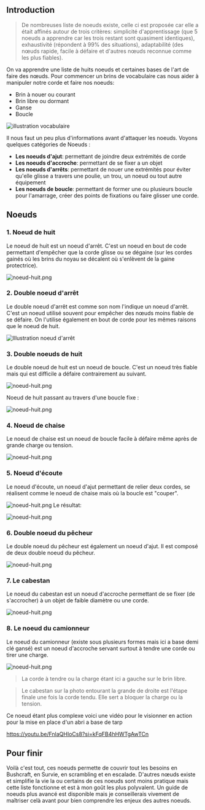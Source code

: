 ## Introduction

> De nombreuses liste de noeuds existe, celle ci est proposée car elle a était affinés autour de trois critères: simplicité d'apprentissage (que 5 noeuds a apprendre car les trois restant sont quasiment identiques), exhaustivité (répondent à 99% des situations), adaptabilité (des nœuds rapide, facile à défaire et d'autres nœuds reconnue comme les plus fiables).

On va apprendre une liste de huits noeuds et certaines bases de l'art de faire des nœuds. Pour commencer un brins de vocabulaire cas nous aider à manipuler notre corde et faire nos noeuds:

- Brin à nouer ou courant
- Brin libre ou dormant 
- Ganse
- Boucle

![illustration vocabulaire](./Images/noeud-vocabulaire.jpg)

Il nous faut un peu plus d'informations avant d'attaquer les noeuds. Voyons quelques catégories de Noeuds :
- **Les noeuds d'ajut**: permettant de joindre deux extrémités de corde 
- **Les noeuds d'accroche**: permettant de se fixer a un objet
- **Les noeuds d'arrêts**: permettant de nouer une extrémités pour éviter qu'elle glisse a travers une poulie, un trou, un noeud ou tout autre équipement
- **Les noeuds de boucle**: permettant de former une ou plusieurs boucle pour l'amarrage, créer des points de fixations ou faire glisser une corde.

## Noeuds

### 1. Noeud de huit

Le noeud de huit est un noeud d'arrêt. C'est un noeud en bout de code permettant d'empêcher que la corde glisse ou se dégaine (sur les cordes gainés où les brins du noyau se décalent où s'enlèvent de la gaine protectrice).

![noeud-huit.png](./Images/noeud-huit.png)

### 2. Double noeud d'arrêt

Le double noeud d'arrêt est comme son nom l'indique un noeud d'arrêt. C'est un noeud utilisé souvent pour empêcher des nœuds moins fiable de se défaire. On l'utilise également en bout de corde pour les mêmes raisons que le noeud de huit.

![Illustration noeud d'arrêt](./Images/double_overhand_threading_end.jpg)

### 3. Double noeuds de huit

Le double noeud de huit est un noeud de boucle. C'est un noeud très fiable mais qui est difficile a défaire contrairement au suivant.

![noeud-huit.png](./Images/double-noeud-de-huit.png)

Noeud de huit passant au travers d'une boucle fixe :

![noeud-huit.png](./Images/double-noeud-de-huit-fixe.png)
### 4. Noeud de chaise

Le noeud de chaise est un noeud de boucle facile à défaire même après de grande charge ou tension.

![noeud-huit.png](./Images/noeud-chaise.png)

### 5. Noeud d'écoute

Le noeud d'écoute, un noeud d'ajut permettant de relier deux cordes, se réalisent comme le noeud de chaise mais où la boucle est "couper". 

![noeud-huit.png](./Images/noeud-chaise~2.png)
Le résultat:

![noeud-huit.png](./Images/Noeud_d'ecoute.jpg)
### 6. Double noeud du pêcheur

Le double noeud du pêcheur est également un noeud d'ajut. Il est composé de deux double noeud du pêcheur.

![noeud-huit.png](./Images/noeuds%20du%20pêcheur.png)

### 7. Le cabestan 

Le noeud du cabestan est un noeud d'accroche permettant de se fixer (de s'accrocher) à un objet de faible diamètre ou une corde. 

![noeud-huit.png](./Images/cabestan.png)

### 8. Le noeud du camionneur

Le noeud du camionneur (existe sous plusieurs formes mais ici a base demi clé gansé) est un noeud d'accroche servant surtout à tendre une corde ou tirer une charge.

![noeud-huit.png](./Images/Nœud%20camionneur%20demi%20clefs%20gansé.jpg)

> La corde à tendre ou la charge étant ici a gauche sur le brin libre.

> Le cabestan sur la photo entourant la grande de droite est l'étape finale une fois la corde tendu. Elle sert a bloquer la charge ou la tension.

Ce noeud étant plus complexe voici une vidéo pour le visionner en action pour la mise en place d'un abri a base de tarp

https://youtu.be/FnlaQHIoCs8?si=kFqFB4hHWTgAwTCn

## Pour finir

Voilà c'est tout, ces noeuds permette de couvrir tout les besoins en Bushcraft, en Survie, en scrambling et en escalade. D'autres nœuds existe et simplifie la vie la ou certains de ces noeuds sont moins pratique mais cette liste fonctionne et est à mon goût les plus polyvalent. Un guide de noeuds plus avancé est disponible mais je conseillerais vivement de maîtriser celà avant pour bien comprendre les enjeux des autres noeuds.
